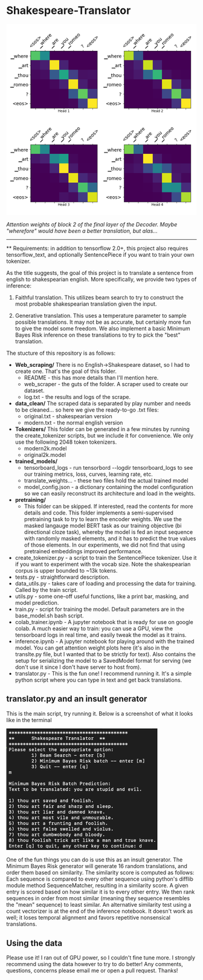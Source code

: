 # Shakespeare-Translator

![alt text](https://github.com/jmkernes/Shakespeare-Translator/blob/main/where_art_thou.png?raw=True)

*Attention weights of block 2 of the final layer of the Decoder. Maybe "wherefore" would have been a better translation, but alas...*

-----------------------------------------------
\*\* Requirements: in addition to tensorflow 2.0+, this project also requires tensorflow_text, and optionally SentencePiece if you want to train your own tokenizer.

As the title suggests, the goal of this project is to translate a sentence from english to shakespearian english. More specifically, we provide two types of inference:

1) Faithful translation. This utilizes beam search to try to construct the most probable shakespearian translation given the input.

2) Generative translation. This uses a temperature parameter to sample possible translations. It may not be as accurate, but certainly more fun to give the model some freedom. We also implement a basic Minimum Bayes Risk inference on these translations to try to pick the "best" translation.

The stucture of this repository is as follows:

* **Web_scraping/**
    There is no English->Shakespeare dataset, so I had to create one. That's the goal of this folder.
    * README - this has more details than I'll mention here.
    * web_scraper - the guts of the folder. A scraper used to create our dataset.
    * log.txt - the results and logs of the scrape.
* **data_clean/**
    The scraped data is separated by play number and needs to be cleaned... so here we give the ready-to-go .txt files:
    * original.txt - shakespearian version
    * modern.txt - the normal english version
* **Tokenizers/**
    This folder can be generated in a few minutes by running the create_tokenizer scripts, but we include it for convenience. We only use the following 2048 token tokenizers.
    * modern2k.model
    * original2k.model
* **trained_models/**
    * tensorboard_logs - run tensorbord --logdir tensorboard_logs to see our training metrics, loss, curves, learning rate, etc.
    * translate_weights... - these two files hold the actual trained model
    * model_config.json - a dictionary containing the model configuration so we can easily reconstruct its architecture and load in the weights.
* **pretraining/**
    * This folder can be skipped. If interested, read the contents for more details and code. This folder implements a semi-supervised pretraining task to try to learn the encoder weights. 
    We use the masked langauge model BERT task as our training objective (bi directional cloze task), whereby the model is fed an input sequence with randomly masked elements, and it has
    to predict the true values of those elements. In our experiments, we did not find that using pretrained embeddings improved performance.
* create_tokenizer.py - a script to train the SentencePiece tokenizer. Use it if you want to experiment with the vocab size. Note the shakespearian corpus is upper bounded to ~13k tokens.
* tests.py - straightforward description.
* data_utils.py - takes care of loading and processing the data for training. Called by the train script.
* utils.py - some one-off useful functions, like a print bar, masking, and model prediction.
* train.py - script for training the model. Default parameters are in the base_model.sh bash script.
* colab_trainer.ipynb - A jupyter notebook that is ready for use on google colab. A much easier way to train: you can use a GPU, view the tensorboard logs in real time, and easily tweak the model as it trains.
* inference.ipynb - A jupyter notebook for playing around with the trained model. You can get attention weight plots here (it's also in the translte.py file, but I wanted that to be strictly for text). Also contains the setup for serializing the model to a SavedModel format for serving (we don't use it since I don't have server to host from).
* translator.py - This is the fun one! I recommend running it. It's a simple python script where you can type in text and get back translations.

## translator.py and an insult generator

This is the main script, try running it. Below is a screenshot of what it looks like in the terminal

<img src="https://github.com/jmkernes/Shakespeare-Translator/blob/main/prog_screenshot.png" alt="drawing" width="400"/>

One of the fun things you can do is use this as an insult generator. The Minimum Bayes Risk generator will generate 16 random translations, and order them based on similarity. The similarity score is computed as follows: Each sequence is compared to every other sequence using python's difflib module method SequenceMatcher, resulting in a similarity score. A given entry is scored based on how similar it is to every other entry. We then rank sequences in order from most similar (meaning they sequence resembles the "mean" sequence) to least similar. An alternative similarity test using a count vectorizer is at the end of the inference notebook. It doesn't work as well; it loses temporal alignment and favors repetitive nonsensical translations.

## Using the data

Please use it! I ran out of GPU power, so I couldn't fine tune more. I strongly recommend using the data however to try to do better! Any comments, questions, concerns please email me or open a pull request. Thanks!

